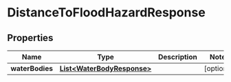 
# DistanceToFloodHazardResponse

## Properties
Name | Type | Description | Notes
------------ | ------------- | ------------- | -------------
**waterBodies** | [**List&lt;WaterBodyResponse&gt;**](WaterBodyResponse.md) |  |  [optional]



